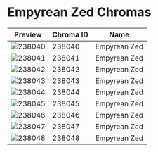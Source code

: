 # Empyrean Zed Chromas



| Preview | Chroma ID | Name |
|---------|-----------|------|
| ![238040](https://raw.communitydragon.org/latest/plugins/rcp-be-lol-game-data/global/default/v1/champion-chroma-images/238/238040.png) | 238040 | Empyrean Zed |
| ![238041](https://raw.communitydragon.org/latest/plugins/rcp-be-lol-game-data/global/default/v1/champion-chroma-images/238/238041.png) | 238041 | Empyrean Zed |
| ![238042](https://raw.communitydragon.org/latest/plugins/rcp-be-lol-game-data/global/default/v1/champion-chroma-images/238/238042.png) | 238042 | Empyrean Zed |
| ![238043](https://raw.communitydragon.org/latest/plugins/rcp-be-lol-game-data/global/default/v1/champion-chroma-images/238/238043.png) | 238043 | Empyrean Zed |
| ![238044](https://raw.communitydragon.org/latest/plugins/rcp-be-lol-game-data/global/default/v1/champion-chroma-images/238/238044.png) | 238044 | Empyrean Zed |
| ![238045](https://raw.communitydragon.org/latest/plugins/rcp-be-lol-game-data/global/default/v1/champion-chroma-images/238/238045.png) | 238045 | Empyrean Zed |
| ![238046](https://raw.communitydragon.org/latest/plugins/rcp-be-lol-game-data/global/default/v1/champion-chroma-images/238/238046.png) | 238046 | Empyrean Zed |
| ![238047](https://raw.communitydragon.org/latest/plugins/rcp-be-lol-game-data/global/default/v1/champion-chroma-images/238/238047.png) | 238047 | Empyrean Zed |
| ![238048](https://raw.communitydragon.org/latest/plugins/rcp-be-lol-game-data/global/default/v1/champion-chroma-images/238/238048.png) | 238048 | Empyrean Zed |
